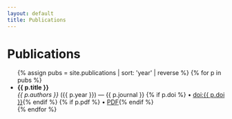```yaml
---
layout: default
title: Publications
---
```


<div class="container-xxl py-4">
  <h1 class="mb-4">Publications</h1>
  <ul class="list-unstyled">
    {% assign pubs = site.publications | sort: 'year' | reverse %}
    {% for p in pubs %}
      <li class="mb-3">
        <strong>{{ p.title }}</strong><br>
        <em>{{ p.authors }}</em> ({{ p.year }}) — {{ p.journal }}
        {% if p.doi %} • <a href="https://doi.org/{{ p.doi }}">doi:{{ p.doi }}</a>{% endif %}
        {% if p.pdf %} • <a href="{{ p.pdf }}">PDF</a>{% endif %}
      </li>
    {% endfor %}
  </ul>
</div>
